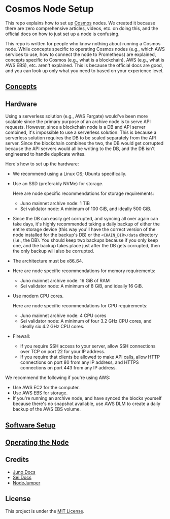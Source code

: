 # Cosmos Node Setup

This repo explains how to set up [Cosmos](https://cosmos.network/) nodes. We created it because there are zero comprehensive articles, videos, etc. on doing this, and the official docs on how to just set up a node is confusing.

This repo is written for people who know nothing about running a Cosmos node. While concepts specific to operating Cosmos nodes (e.g., which AWS services to use, how to connect the node to Prometheus) are explained, concepts specific to Cosmos (e.g., what is a blockchain), AWS (e.g., what is AWS EBS), etc. aren't explained. This is because the official docs are good, and you can look up only what you need to based on your experience level.

## [Concepts](docs/concepts.md)

## Hardware

Using a serverless solution (e.g., AWS Fargate) would've been more scalable since the primary purpose of an archive node is to serve API requests. However, since a blockchain node is a DB and API server combined, it's impossible to use a serverless solution. This is because a serverless solution requires the DB to be scaled separately from the API server. Since the blockchain combines the two, the DB would get corrupted because the API servers would all be writing to the DB, and the DB isn't engineered to handle duplicate writes.

Here's how to set up the hardware:
- We recommend using a Linux OS; Ubuntu specifically.
- Use an SSD (preferably NVMe) for storage.

    Here are node specific recommendations for storage requirements:
    - Juno mainnet archive node: 1 TiB
    - Sei validator node: A minimum of 100 GiB, and ideally 500 GiB.
- Since the DB can easily get corrupted, and syncing all over again can take days, it's highly recommended taking a daily backup of either the entire storage device (this way you'll have the correct version of the node installed for the backup's DB) or the `<CHAIN_DIR>/data` directory (i.e., the DB). You should keep two backups because if you only keep one, and the backup takes place just after the DB gets corrupted, then the only backup will also be corrupted.
- The architecture must be x86_64.
- Here are node specific recommendations for memory requirements:
    - Juno mainnet archive node: 16 GiB of RAM
    - Sei validator node: A minimum of 8 GiB, and ideally 16 GiB.
- Use modern CPU cores.

    Here are node specific recommendations for CPU requirements:
    - Juno mainnet archive node: 4 CPU cores
    - Sei validator node: A minimum of four 3.2 GHz CPU cores, and ideally six 4.2 GHz CPU cores.
- Firewall:
    - If you require SSH access to your server, allow SSH connections over TCP on port 22 for your IP address.
    - If you require that clients be allowed to make API calls, allow HTTP connections on port 80 from any IP address, and HTTPS connections on port 443 from any IP address.

We recommend the following if you're using AWS:
- Use AWS EC2 for the computer.
- Use AWS EBS for storage.
- If you're running an archive node, and have synced the blocks yourself because there's no snapshot available, use AWS DLM to create a daily backup of the AWS EBS volume.

## [Software Setup](docs/software-setup.md)

## [Operating the Node](docs/operating.md)

## Credits

- [Juno Docs](https://docs.junonetwork.io/juno/readme)
- [Sei Docs](https://docs.seinetwork.io/introduction/overview)
- [NodeJumper](https://nodejumper.io/)

## License

This project is under the [MIT License](LICENSE).
